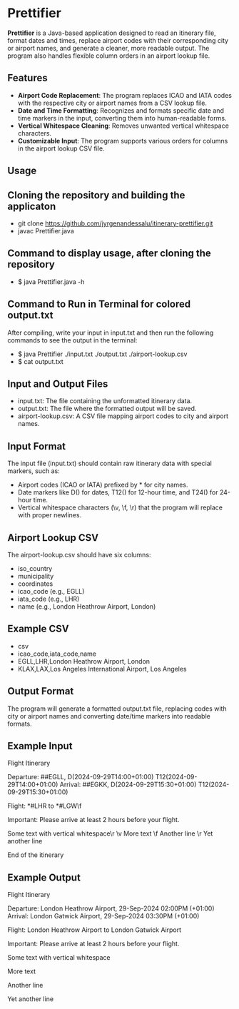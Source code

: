 # Prettifier

**Prettifier** is a Java-based application designed to read an itinerary file, format dates and times, replace airport codes with their corresponding city or airport names, and generate a cleaner, more readable output. The program also handles flexible column orders in an airport lookup file.

## Features

- **Airport Code Replacement**: The program replaces ICAO and IATA codes with the respective city or airport names from a CSV lookup file.
- **Date and Time Formatting**: Recognizes and formats specific date and time markers in the input, converting them into human-readable forms.
- **Vertical Whitespace Cleaning**: Removes unwanted vertical whitespace characters.
- **Customizable Input**: The program supports various orders for columns in the airport lookup CSV file.

## Usage

## Cloning the repository and building the applicaton

- git clone https://github.com/jyrgenandessalu/itinerary-prettifier.git
- javac Prettifier.java

## Command to display usage, after cloning the repository

- $ java Prettifier.java -h

## Command to Run in Terminal for colored output.txt

After compiling, write your input in input.txt and then run the following commands to see the output in the terminal:
- $ java Prettifier ./input.txt ./output.txt ./airport-lookup.csv
- $ cat output.txt

## Input and Output Files
- input.txt: The file containing the unformatted itinerary data.
- output.txt: The file where the formatted output will be saved.
- airport-lookup.csv: A CSV file mapping airport codes to city and airport names.

## Input Format
The input file (input.txt) should contain raw itinerary data with special markers, such as:

- Airport codes (ICAO or IATA) prefixed by * for city names.
- Date markers like D() for dates, T12() for 12-hour time, and T24() for 24-hour time.
- Vertical whitespace characters (\v, \f, \r) that the program will replace with proper newlines.


## Airport Lookup CSV
The airport-lookup.csv should have six columns:
- iso_country
- municipality
- coordinates
- icao_code (e.g., EGLL)
- iata_code (e.g., LHR)
- name (e.g., London Heathrow Airport, London)
## Example CSV
- csv
- icao_code,iata_code,name
- EGLL,LHR,London Heathrow Airport, London
- KLAX,LAX,Los Angeles International Airport, Los Angeles

## Output Format
The program will generate a formatted output.txt file, replacing codes with city or airport names and converting date/time markers into readable formats.

## Example Input
Flight Itinerary

Departure: ##EGLL, D(2024-09-29T14:00+01:00) T12(2024-09-29T14:00+01:00)
Arrival: ##EGKK, D(2024-09-29T15:30+01:00) T12(2024-09-29T15:30+01:00)

Flight: *#LHR to *#LGW\f

Important: Please arrive at least 2 hours before your flight.

Some text with vertical whitespace\r
\v
More text
\f
Another line
\r
Yet another line

End of the itinerary



## Example Output
Flight Itinerary

Departure: London Heathrow Airport, 29-Sep-2024 02:00PM (+01:00)
Arrival: London Gatwick Airport, 29-Sep-2024 03:30PM (+01:00)

Flight: London Heathrow Airport to London Gatwick Airport


Important: Please arrive at least 2 hours before your flight.

Some text with vertical whitespace


More text

Another line

Yet another line

